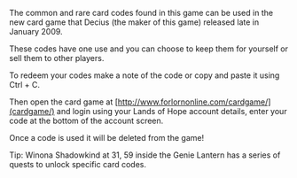 ---
---
The common and rare card codes found in this game can be used in the new card game that Decius (the maker of this game) released late in January 2009.

These codes have one use and you can choose to keep them for yourself or sell them to other players.

To redeem your codes make a note of the code or copy and paste it using Ctrl + C.

Then open the card game at [http://www.forlornonline.com/cardgame/](cardgame/) and login using your Lands of Hope account details, enter your code at the bottom of the account screen.

Once a code is used it will be deleted from the game!

Tip: Winona Shadowkind at 31, 59 inside the Genie Lantern has a series of quests to unlock specific card codes.